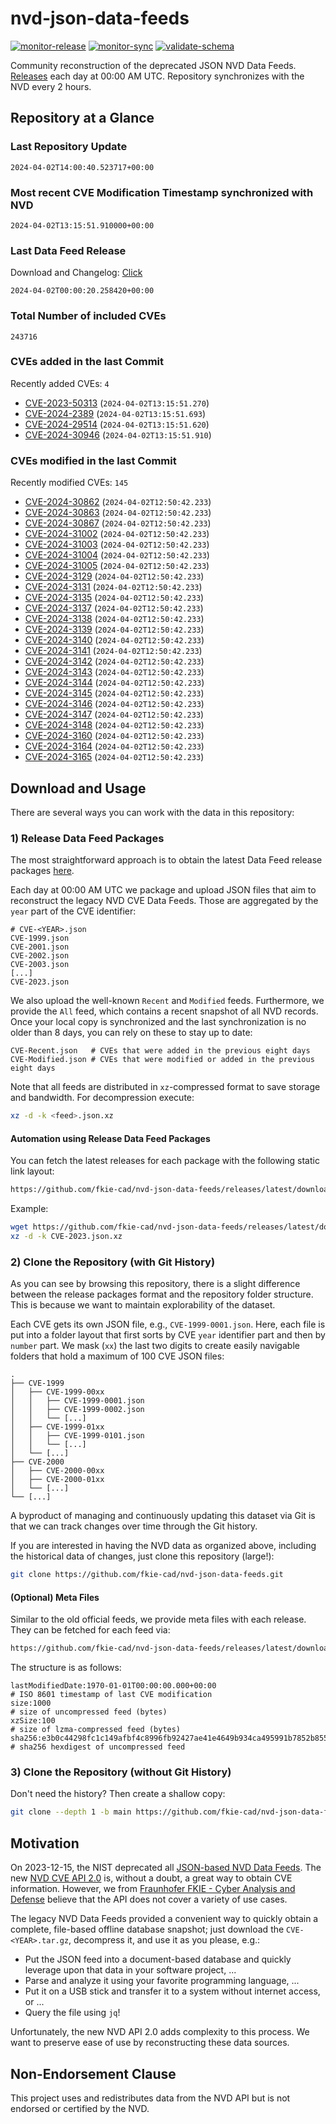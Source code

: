 # nvd-json-data-feeds

[![monitor-release](https://github.com/fkie-cad/nvd-json-data-feeds/actions/workflows/monitor_release.yml/badge.svg)](https://github.com/fkie-cad/nvd-json-data-feeds/actions/workflows/monitor_release.yml)
[![monitor-sync](https://github.com/fkie-cad/nvd-json-data-feeds/actions/workflows/monitor_sync.yml/badge.svg)](https://github.com/fkie-cad/nvd-json-data-feeds/actions/workflows/monitor_sync.yml)
[![validate-schema](https://github.com/fkie-cad/nvd-json-data-feeds/actions/workflows/validate_schema.yml/badge.svg)](https://github.com/fkie-cad/nvd-json-data-feeds/actions/workflows/validate_schema.yml)

Community reconstruction of the deprecated JSON NVD Data Feeds.
[Releases](https://github.com/fkie-cad/nvd-json-data-feeds/releases/latest) each day at 00:00 AM UTC.
Repository synchronizes with the NVD every 2 hours.

## Repository at a Glance

### Last Repository Update

```plain
2024-04-02T14:00:40.523717+00:00
```

### Most recent CVE Modification Timestamp synchronized with NVD

```plain
2024-04-02T13:15:51.910000+00:00
```

### Last Data Feed Release

Download and Changelog: [Click](https://github.com/fkie-cad/nvd-json-data-feeds/releases/latest)

```plain
2024-04-02T00:00:20.258420+00:00
```

### Total Number of included CVEs

```plain
243716
```

### CVEs added in the last Commit

Recently added CVEs: `4`

- [CVE-2023-50313](CVE-2023/CVE-2023-503xx/CVE-2023-50313.json) (`2024-04-02T13:15:51.270`)
- [CVE-2024-2389](CVE-2024/CVE-2024-23xx/CVE-2024-2389.json) (`2024-04-02T13:15:51.693`)
- [CVE-2024-29514](CVE-2024/CVE-2024-295xx/CVE-2024-29514.json) (`2024-04-02T13:15:51.620`)
- [CVE-2024-30946](CVE-2024/CVE-2024-309xx/CVE-2024-30946.json) (`2024-04-02T13:15:51.910`)


### CVEs modified in the last Commit

Recently modified CVEs: `145`

- [CVE-2024-30862](CVE-2024/CVE-2024-308xx/CVE-2024-30862.json) (`2024-04-02T12:50:42.233`)
- [CVE-2024-30863](CVE-2024/CVE-2024-308xx/CVE-2024-30863.json) (`2024-04-02T12:50:42.233`)
- [CVE-2024-30867](CVE-2024/CVE-2024-308xx/CVE-2024-30867.json) (`2024-04-02T12:50:42.233`)
- [CVE-2024-31002](CVE-2024/CVE-2024-310xx/CVE-2024-31002.json) (`2024-04-02T12:50:42.233`)
- [CVE-2024-31003](CVE-2024/CVE-2024-310xx/CVE-2024-31003.json) (`2024-04-02T12:50:42.233`)
- [CVE-2024-31004](CVE-2024/CVE-2024-310xx/CVE-2024-31004.json) (`2024-04-02T12:50:42.233`)
- [CVE-2024-31005](CVE-2024/CVE-2024-310xx/CVE-2024-31005.json) (`2024-04-02T12:50:42.233`)
- [CVE-2024-3129](CVE-2024/CVE-2024-31xx/CVE-2024-3129.json) (`2024-04-02T12:50:42.233`)
- [CVE-2024-3131](CVE-2024/CVE-2024-31xx/CVE-2024-3131.json) (`2024-04-02T12:50:42.233`)
- [CVE-2024-3135](CVE-2024/CVE-2024-31xx/CVE-2024-3135.json) (`2024-04-02T12:50:42.233`)
- [CVE-2024-3137](CVE-2024/CVE-2024-31xx/CVE-2024-3137.json) (`2024-04-02T12:50:42.233`)
- [CVE-2024-3138](CVE-2024/CVE-2024-31xx/CVE-2024-3138.json) (`2024-04-02T12:50:42.233`)
- [CVE-2024-3139](CVE-2024/CVE-2024-31xx/CVE-2024-3139.json) (`2024-04-02T12:50:42.233`)
- [CVE-2024-3140](CVE-2024/CVE-2024-31xx/CVE-2024-3140.json) (`2024-04-02T12:50:42.233`)
- [CVE-2024-3141](CVE-2024/CVE-2024-31xx/CVE-2024-3141.json) (`2024-04-02T12:50:42.233`)
- [CVE-2024-3142](CVE-2024/CVE-2024-31xx/CVE-2024-3142.json) (`2024-04-02T12:50:42.233`)
- [CVE-2024-3143](CVE-2024/CVE-2024-31xx/CVE-2024-3143.json) (`2024-04-02T12:50:42.233`)
- [CVE-2024-3144](CVE-2024/CVE-2024-31xx/CVE-2024-3144.json) (`2024-04-02T12:50:42.233`)
- [CVE-2024-3145](CVE-2024/CVE-2024-31xx/CVE-2024-3145.json) (`2024-04-02T12:50:42.233`)
- [CVE-2024-3146](CVE-2024/CVE-2024-31xx/CVE-2024-3146.json) (`2024-04-02T12:50:42.233`)
- [CVE-2024-3147](CVE-2024/CVE-2024-31xx/CVE-2024-3147.json) (`2024-04-02T12:50:42.233`)
- [CVE-2024-3148](CVE-2024/CVE-2024-31xx/CVE-2024-3148.json) (`2024-04-02T12:50:42.233`)
- [CVE-2024-3160](CVE-2024/CVE-2024-31xx/CVE-2024-3160.json) (`2024-04-02T12:50:42.233`)
- [CVE-2024-3164](CVE-2024/CVE-2024-31xx/CVE-2024-3164.json) (`2024-04-02T12:50:42.233`)
- [CVE-2024-3165](CVE-2024/CVE-2024-31xx/CVE-2024-3165.json) (`2024-04-02T12:50:42.233`)


## Download and Usage

There are several ways you can work with the data in this repository:

### 1) Release Data Feed Packages

The most straightforward approach is to obtain the latest Data Feed release packages [here](https://github.com/fkie-cad/nvd-json-data-feeds/releases/latest).

Each day at 00:00 AM UTC we package and upload JSON files that aim to reconstruct the legacy NVD CVE Data Feeds.
Those are aggregated by the `year` part of the CVE identifier:

```
# CVE-<YEAR>.json
CVE-1999.json
CVE-2001.json
CVE-2002.json
CVE-2003.json
[...]
CVE-2023.json
```

We also upload the well-known `Recent` and `Modified` feeds.
Furthermore, we provide the `All` feed, which contains a recent snapshot of all NVD records.
Once your local copy is synchronized and the last synchronization is no older than 8 days, you can rely on these to stay up to date:

```plain
CVE-Recent.json   # CVEs that were added in the previous eight days
CVE-Modified.json # CVEs that were modified or added in the previous eight days
```

Note that all feeds are distributed in `xz`-compressed format to save storage and bandwidth.
For decompression execute:

```sh
xz -d -k <feed>.json.xz
```

#### Automation using Release Data Feed Packages

You can fetch the latest releases for each package with the following static link layout:

```sh
https://github.com/fkie-cad/nvd-json-data-feeds/releases/latest/download/CVE-<YEAR>.json.xz
```

Example:

```sh
wget https://github.com/fkie-cad/nvd-json-data-feeds/releases/latest/download/CVE-2023.json.xz
xz -d -k CVE-2023.json.xz
```

### 2) Clone the Repository (with Git History)

As you can see by browsing this repository, there is a slight difference between the release packages format and the repository folder structure.
This is because we want to maintain explorability of the dataset.

Each CVE gets its own JSON file, e.g., `CVE-1999-0001.json`.
Here, each file is put into a folder layout that first sorts by CVE `year` identifier part and then by `number` part.
We mask (`xx`) the last two digits to create easily navigable folders that hold a maximum of 100 CVE JSON files:

```plain
.
├── CVE-1999
│   ├── CVE-1999-00xx
│   │   ├── CVE-1999-0001.json
│   │   ├── CVE-1999-0002.json
│   │   └── [...]
│   ├── CVE-1999-01xx
│   │   ├── CVE-1999-0101.json
│   │   └── [...]
│   └── [...]
├── CVE-2000
│   ├── CVE-2000-00xx
│   ├── CVE-2000-01xx
│   └── [...]
└── [...]
```

A byproduct of managing and continuously updating this dataset via Git is that we can track changes over time through the Git history.

If you are interested in having the NVD data as organized above, including the historical data of changes, just clone this repository (large!):

```sh
git clone https://github.com/fkie-cad/nvd-json-data-feeds.git
```

#### (Optional) Meta Files

Similar to the old official feeds, we provide meta files with each release. They can be fetched for each feed via:

```sh
https://github.com/fkie-cad/nvd-json-data-feeds/releases/latest/download/CVE-<YEAR>.meta
```

The structure is as follows:

```plain
lastModifiedDate:1970-01-01T00:00:00.000+00:00                          # ISO 8601 timestamp of last CVE modification
size:1000                                                               # size of uncompressed feed (bytes)
xzSize:100                                                              # size of lzma-compressed feed (bytes)
sha256:e3b0c44298fc1c149afbf4c8996fb92427ae41e4649b934ca495991b7852b855 # sha256 hexdigest of uncompressed feed
```

### 3) Clone the Repository (without Git History)

Don't need the history? Then create a shallow copy:

```sh
git clone --depth 1 -b main https://github.com/fkie-cad/nvd-json-data-feeds.git
```

## Motivation

On 2023-12-15, the NIST deprecated all [JSON-based NVD Data Feeds](https://nvd.nist.gov/vuln/data-feeds#divRetirementBanner-1).
The new [NVD CVE API 2.0](https://nvd.nist.gov/developers/vulnerabilities) is, without a doubt, a great way to obtain CVE information.
However, we from [Fraunhofer FKIE - Cyber Analysis and Defense](https://www.fkie.fraunhofer.de/en/departments/cad.html) believe that the API does not cover a variety of use cases.

The legacy NVD Data Feeds provided a convenient way to quickly obtain a complete, file-based offline database snapshot; just download the `CVE-<YEAR>.tar.gz`, decompress it, and use it as you please, e.g.:

- Put the JSON feed into a document-based database and quickly leverage upon that data in your software project, ...
- Parse and analyze it using your favorite programming language, ...
- Put it on a USB stick and transfer it to a system without internet access, or ...
- Query the file using `jq`!

Unfortunately, the new NVD API 2.0 adds complexity to this process.
We want to preserve ease of use by reconstructing these data sources.

## Non-Endorsement Clause

This project uses and redistributes data from the NVD API but is not endorsed or certified by the NVD.